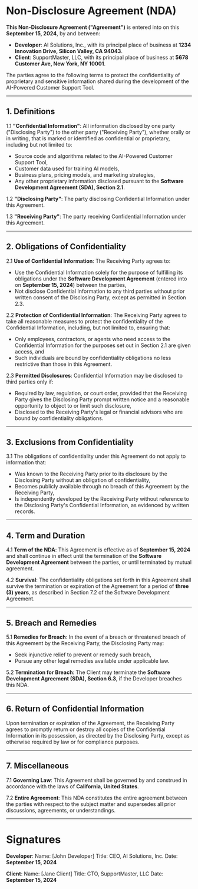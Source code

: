 # Non-Disclosure Agreement (NDA)

**This Non-Disclosure Agreement ("Agreement")** is entered into on this **September 15, 2024**, by and between:

- **Developer**: AI Solutions, Inc., with its principal place of business at **1234 Innovation Drive, Silicon Valley, CA 94043**.
- **Client**: SupportMaster, LLC, with its principal place of business at **5678 Customer Ave, New York, NY 10001**.

The parties agree to the following terms to protect the confidentiality of proprietary and sensitive information shared during the development of the AI-Powered Customer Support Tool.

---

## 1. **Definitions**

1.1 **"Confidential Information"**:
All information disclosed by one party ("Disclosing Party") to the other party ("Receiving Party"), whether orally or in writing, that is marked or identified as confidential or proprietary, including but not limited to:
- Source code and algorithms related to the AI-Powered Customer Support Tool,
- Customer data used for training AI models,
- Business plans, pricing models, and marketing strategies,
- Any other proprietary information disclosed pursuant to the **Software Development Agreement (SDA), Section 2.1**.

1.2 **"Disclosing Party"**:
The party disclosing Confidential Information under this Agreement.

1.3 **"Receiving Party"**:
The party receiving Confidential Information under this Agreement.

---

## 2. **Obligations of Confidentiality**

2.1 **Use of Confidential Information**:
The Receiving Party agrees to:
- Use the Confidential Information solely for the purpose of fulfilling its obligations under the **Software Development Agreement** (entered into on **September 15, 2024**) between the parties,
- Not disclose Confidential Information to any third parties without prior written consent of the Disclosing Party, except as permitted in Section 2.3.

2.2 **Protection of Confidential Information**:
The Receiving Party agrees to take all reasonable measures to protect the confidentiality of the Confidential Information, including, but not limited to, ensuring that:
- Only employees, contractors, or agents who need access to the Confidential Information for the purposes set out in Section 2.1 are given access, and
- Such individuals are bound by confidentiality obligations no less restrictive than those in this Agreement.

2.3 **Permitted Disclosures**:
Confidential Information may be disclosed to third parties only if:
- Required by law, regulation, or court order, provided that the Receiving Party gives the Disclosing Party prompt written notice and a reasonable opportunity to object to or limit such disclosure,
- Disclosed to the Receiving Party's legal or financial advisors who are bound by confidentiality obligations.

---

## 3. **Exclusions from Confidentiality**

3.1 The obligations of confidentiality under this Agreement do not apply to information that:
- Was known to the Receiving Party prior to its disclosure by the Disclosing Party without an obligation of confidentiality,
- Becomes publicly available through no breach of this Agreement by the Receiving Party,
- Is independently developed by the Receiving Party without reference to the Disclosing Party's Confidential Information, as evidenced by written records.

---

## 4. **Term and Duration**

4.1 **Term of the NDA**:
This Agreement is effective as of **September 15, 2024** and shall continue in effect until the termination of the **Software Development Agreement** between the parties, or until terminated by mutual agreement.

4.2 **Survival**:
The confidentiality obligations set forth in this Agreement shall survive the termination or expiration of the Agreement for a period of **three (3) years**, as described in Section 7.2 of the Software Development Agreement.

---

## 5. **Breach and Remedies**

5.1 **Remedies for Breach**:
In the event of a breach or threatened breach of this Agreement by the Receiving Party, the Disclosing Party may:
- Seek injunctive relief to prevent or remedy such breach,
- Pursue any other legal remedies available under applicable law.

5.2 **Termination for Breach**:
The Client may terminate the **Software Development Agreement (SDA), Section 6.3**, if the Developer breaches this NDA.

---

## 6. **Return of Confidential Information**

Upon termination or expiration of the Agreement, the Receiving Party agrees to promptly return or destroy all copies of the Confidential Information in its possession, as directed by the Disclosing Party, except as otherwise required by law or for compliance purposes.

---

## 7. **Miscellaneous**

7.1 **Governing Law**:
This Agreement shall be governed by and construed in accordance with the laws of **California, United States**.

7.2 **Entire Agreement**:
This NDA constitutes the entire agreement between the parties with respect to the subject matter and supersedes all prior discussions, agreements, or understandings.

---

# Signatures

**Developer**:
Name: [John Developer]
Title: CEO, AI Solutions, Inc.
Date: **September 15, 2024**

**Client**:
Name: [Jane Client]
Title: CTO, SupportMaster, LLC
Date: **September 15, 2024**

